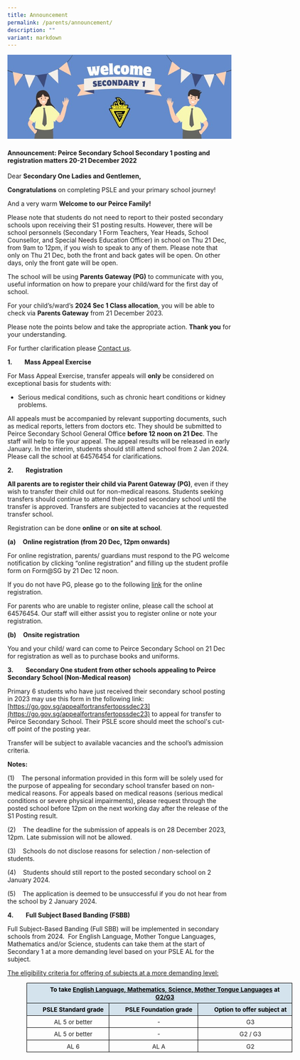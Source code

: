 ```yaml
---
title: Announcement
permalink: /parents/announcement/
description: ""
variant: markdown
---
```

![](/images/Header.jpg)
#### Announcement: Peirce Secondary School Secondary 1 posting and registration matters 20-21 December 2022

      
Dear **Secondary One Ladies and Gentlemen,**

**Congratulations** on completing PSLE and your primary school journey!

And a very warm **Welcome to our Peirce Family!**

Please note that students do not need to report to their posted secondary schools upon receiving their S1 posting results. However, there will be school personnels (Secondary 1 Form Teachers, Year Heads, School Counsellor, and Special Needs Education Officer) in school on Thu 21 Dec, from 9am to 12pm, if you wish to speak to any of them. Please note that only on Thu 21 Dec, both the front and back gates will be open. On other days, only the front gate will be open.

The school will be using&nbsp;**Parents Gateway (PG)**&nbsp;to communicate with you, useful information on how to prepare your child/ward for the first day of school.

For your child’s/ward’s&nbsp;**2024 Sec 1 Class allocation**, you will be able to check via&nbsp;**Parents Gateway**&nbsp;from 21 December 2023.

Please note the points below and take the appropriate action. **Thank you** for your understanding.

For further clarification please [Contact us](https://www.peircesec.moe.edu.sg/contact-us/).

**1.**&nbsp;&nbsp;&nbsp;&nbsp;&nbsp;&nbsp; **Mass Appeal Exercise**

For Mass Appeal Exercise, transfer appeals will&nbsp;**only**&nbsp;be considered on exceptional basis for students with:

* Serious medical conditions, such as chronic heart conditions or kidney problems.

All appeals must be accompanied by relevant supporting documents, such as medical reports, letters from doctors etc. They should be submitted to Peirce Secondary School General Office **before 12 noon on 21 Dec**. The staff will help to file your appeal. The appeal results will be released in early January. In the interim, students should still attend school from 2 Jan 2024. Please call the school at 64576454 for clarifications.

**2.**&nbsp;&nbsp;&nbsp;&nbsp;&nbsp;&nbsp; **Registration**

**All parents are to register their child via Parent Gateway (PG)**, even if they wish to transfer their child out for non-medical reasons. Students seeking transfers should continue to attend their posted secondary school until the transfer is approved. Transfers are subjected to vacancies at the requested transfer school.

Registration can be done **online** or **on site at school**.

**(a)**&nbsp;&nbsp;&nbsp; **Online registration (from 20 Dec, 12pm onwards)**

For online registration, parents/ guardians must respond to the PG welcome notification by clicking “online registration” and filling up the student profile form on Form@SG by 21 Dec 12 noon.

If you do not have PG, please go to the following [link](https://go.gov.sg/pss-s1registrationlink23) for the online registration. 

For parents who are unable to register online, please call the school at 64576454. Our staff will either assist you to register online or note your registration.

**(b)**&nbsp;&nbsp;&nbsp; **Onsite registration**

You and your child/ ward can come to Peirce Secondary School on 21 Dec for registration as well as to purchase books and uniforms.

**3.**&nbsp;&nbsp;&nbsp;&nbsp;&nbsp;&nbsp; **Secondary One student from other schools appealing to Peirce Secondary School (Non-Medical reason)**

Primary 6 students who have just received their secondary school posting in 2023 may use this form in the following link: [https://go.gov.sg/appealfortransfertopssdec23](https://go.gov.sg/appealfortransfertopssdec23) to appeal for transfer to Peirce Secondary School. Their PSLE score should meet the school's cut-off point of the posting year.

Transfer will be subject to available vacancies and the school’s admission criteria.

**Notes:**

(1)&nbsp;&nbsp;&nbsp; The personal information provided in this form will be solely used for the purpose of appealing for secondary school transfer based on non-medical reasons. For appeals based on medical reasons (serious medical conditions or severe physical impairments), please request through the posted school before 12pm on the next working day after the release of the S1 Posting result.

(2)&nbsp;&nbsp;&nbsp; The deadline for the submission of appeals is on 28 December 2023, 12pm. Late submission will not be allowed.

(3)&nbsp;&nbsp;&nbsp; Schools do not disclose reasons for selection / non-selection of students.

(4)&nbsp;&nbsp;&nbsp; Students should still report to the posted secondary school on 2 January 2024.

(5)&nbsp;&nbsp;&nbsp; The application is deemed to be unsuccessful if you do not hear from the school by 2 January 2024.

**4.**&nbsp;&nbsp;&nbsp;&nbsp;&nbsp;&nbsp; **Full Subject Based Banding (FSBB)**&nbsp;

Full Subject-Based Banding (Full SBB) will be implemented in secondary schools from 2024. &nbsp;For English Language, Mother Tongue Languages, Mathematics and/or Science, students can take them&nbsp;at the start of Secondary 1 at a more demanding level&nbsp;based on your PSLE AL for the subject.

<u>The eligibility criteria for offering of subjects at a more demanding level:</u>

  <table style="width:448.7pt;margin-left:32.3pt;border-collapse:collapse;mso-yfti-tbllook:
 1056;mso-padding-alt:0in 0in 0in 0in" width="598" cellpadding="0" cellspacing="0" border="0" class="MsoNormalTable"><tbody><tr style="mso-yfti-irow:0;mso-yfti-firstrow:yes;height:3.95pt"><td style="width:448.7pt;border:solid black 1.0pt;
  background:#D4E3ED;padding:.05in .1in .05in .1in;height:3.95pt" colspan="3" width="598"><p style="margin-top:0in;margin-right:0in;
  margin-bottom:0in;margin-left:.25in;text-align:center;line-height:normal" align="center" class="MsoNormal"><b><span style="font-size:10.0pt;mso-bidi-font-size:9.0pt;color:black;
  mso-color-alt:windowtext;mso-ansi-language:EN-SG" lang="EN-SG">To take </span></b><b><u><span style="font-size:10.0pt;mso-bidi-font-size:9.0pt;color:black;mso-color-alt:
  windowtext">English Language, Mathematics, Science, Mother Tongue Languages</span></u></b><b><span style="font-size:10.0pt;mso-bidi-font-size:9.0pt;color:black;mso-color-alt:
  windowtext"> at <u>G2/G3</u></span></b><span style="font-size:10.0pt;
  mso-bidi-font-size:9.0pt"></span></p></td></tr><tr style="mso-yfti-irow:1;height:12.95pt"><td style="width:136.6pt;border:solid black 1.0pt;border-top:none;
  mso-border-top-alt:solid black 1.0pt;background:#D4E3ED;padding:.05in .1in .05in .1in;
  height:12.95pt" width="182"><p style="margin-top:0in;margin-right:0in;
  margin-bottom:0in;margin-left:.25in;text-align:center;line-height:normal" align="center" class="MsoNormal"><b><span style="font-size:10.0pt;mso-bidi-font-size:9.0pt;color:black;mso-color-alt:
  windowtext">PSLE Standard grade</span></b><span style="font-size:10.0pt;
  mso-bidi-font-size:9.0pt"></span></p></td><td style="width:148.8pt;border-top:none;border-left:none;
  border-bottom:solid black 1.0pt;border-right:solid black 1.0pt;mso-border-top-alt:
  solid black 1.0pt;mso-border-left-alt:solid black 1.0pt;background:#D4E3ED;
  padding:.05in .1in .05in .1in;height:12.95pt" width="198"><p style="margin-top:0in;margin-right:0in;
  margin-bottom:0in;margin-left:.25in;text-align:center;line-height:normal" align="center" class="MsoNormal"><b><span style="font-size:10.0pt;mso-bidi-font-size:9.0pt;color:black;mso-color-alt:
  windowtext">PSLE Foundation grade</span></b><span style="font-size:10.0pt;
  mso-bidi-font-size:9.0pt"></span></p></td><td style="width:163.3pt;border-top:none;border-left:none;
  border-bottom:solid black 1.0pt;border-right:solid black 1.0pt;mso-border-top-alt:
  solid black 1.0pt;mso-border-left-alt:solid black 1.0pt;background:#D4E3ED;
  padding:.05in .1in .05in .1in;height:12.95pt" width="218"><p style="margin-top:0in;margin-right:0in;
  margin-bottom:0in;margin-left:.25in;text-align:center;line-height:normal" align="center" class="MsoNormal"><b><span style="font-size:10.0pt;mso-bidi-font-size:9.0pt;color:black;mso-color-alt:
  windowtext">Option to offer subject at</span></b><span style="font-size:10.0pt;
  mso-bidi-font-size:9.0pt"></span></p></td></tr><tr style="mso-yfti-irow:2;height:4.85pt"><td style="width:136.6pt;border:solid black 1.0pt;border-top:none;
  mso-border-top-alt:solid black 1.0pt;padding:.05in .1in .05in .1in;
  height:4.85pt" width="182"><p style="margin-top:0in;margin-right:0in;
  margin-bottom:0in;margin-left:.25in;text-align:center;line-height:normal" align="center" class="MsoNormal"><span style="font-size:10.0pt;mso-bidi-font-size:9.0pt;mso-ansi-language:
  EN-SG" lang="EN-SG">AL 5 or better</span><span style="font-size:10.0pt;mso-bidi-font-size:
  9.0pt"></span></p></td><td style="width:148.8pt;border-top:none;border-left:none;
  border-bottom:solid black 1.0pt;border-right:solid black 1.0pt;mso-border-top-alt:
  solid black 1.0pt;mso-border-left-alt:solid black 1.0pt;padding:.05in .1in .05in .1in;
  height:4.85pt" width="198"><p style="margin-top:0in;margin-right:0in;
  margin-bottom:0in;margin-left:.25in;text-align:center;line-height:normal" align="center" class="MsoNormal"><span style="font-size:10.0pt;mso-bidi-font-size:9.0pt">-</span></p></td><td style="width:163.3pt;border-top:none;border-left:none;
  border-bottom:solid black 1.0pt;border-right:solid black 1.0pt;mso-border-top-alt:
  solid black 1.0pt;mso-border-left-alt:solid black 1.0pt;padding:.05in .1in .05in .1in;
  height:4.85pt" width="218"><p style="margin-top:0in;margin-right:0in;
  margin-bottom:0in;margin-left:.25in;text-align:center;line-height:normal" align="center" class="MsoNormal"><span style="font-size:10.0pt;mso-bidi-font-size:9.0pt">G3</span></p></td></tr><tr style="mso-yfti-irow:3;height:.9pt"><td style="width:136.6pt;border:solid black 1.0pt;border-top:none;
  mso-border-top-alt:solid black 1.0pt;padding:.05in .1in .05in .1in;
  height:.9pt" width="182"><p style="margin-top:0in;margin-right:0in;
  margin-bottom:0in;margin-left:.25in;text-align:center;line-height:normal" align="center" class="MsoNormal"><span style="font-size:10.0pt;mso-bidi-font-size:9.0pt;mso-ansi-language:
  EN-SG" lang="EN-SG">AL 5 or better</span><span style="font-size:10.0pt;mso-bidi-font-size:
  9.0pt"></span></p></td><td style="width:148.8pt;border-top:none;border-left:none;
  border-bottom:solid black 1.0pt;border-right:solid black 1.0pt;mso-border-top-alt:
  solid black 1.0pt;mso-border-left-alt:solid black 1.0pt;padding:.05in .1in .05in .1in;
  height:.9pt" width="198"><p style="margin-top:0in;margin-right:0in;
  margin-bottom:0in;margin-left:.25in;text-align:center;line-height:normal" align="center" class="MsoNormal"><span style="font-size:10.0pt;mso-bidi-font-size:9.0pt">-</span></p></td><td style="width:163.3pt;border-top:none;border-left:none;
  border-bottom:solid black 1.0pt;border-right:solid black 1.0pt;mso-border-top-alt:
  solid black 1.0pt;mso-border-left-alt:solid black 1.0pt;padding:.05in .1in .05in .1in;
  height:.9pt" width="218"><p style="margin-top:0in;margin-right:0in;
  margin-bottom:0in;margin-left:.25in;text-align:center;line-height:normal" align="center" class="MsoNormal"><span style="font-size:10.0pt;mso-bidi-font-size:9.0pt">G2 / G3</span></p></td></tr><tr style="mso-yfti-irow:4;mso-yfti-lastrow:yes;height:.9pt"><td style="width:136.6pt;border:solid black 1.0pt;border-top:none;
  mso-border-top-alt:solid black 1.0pt;padding:.05in .1in .05in .1in;
  height:.9pt" width="182"><p style="margin-top:0in;margin-right:0in;
  margin-bottom:0in;margin-left:.25in;text-align:center;line-height:normal" align="center" class="MsoNormal"><span style="font-size:10.0pt;mso-bidi-font-size:9.0pt;mso-ansi-language:
  EN-SG" lang="EN-SG">AL 6</span><span style="font-size:10.0pt;mso-bidi-font-size:9.0pt"></span></p></td><td style="width:148.8pt;border-top:none;border-left:none;
  border-bottom:solid black 1.0pt;border-right:solid black 1.0pt;mso-border-top-alt:
  solid black 1.0pt;mso-border-left-alt:solid black 1.0pt;padding:.05in .1in .05in .1in;
  height:.9pt" width="198"><p style="margin-top:0in;margin-right:0in;
  margin-bottom:0in;margin-left:.25in;text-align:center;line-height:normal" align="center" class="MsoNormal"><span style="font-size:10.0pt;mso-bidi-font-size:9.0pt">AL A</span></p></td><td style="width:163.3pt;border-top:none;border-left:none;
  border-bottom:solid black 1.0pt;border-right:solid black 1.0pt;mso-border-top-alt:
  solid black 1.0pt;mso-border-left-alt:solid black 1.0pt;padding:.05in .1in .05in .1in;
  height:.9pt" width="218"><p style="margin-top:0in;margin-right:0in;
  margin-bottom:0in;margin-left:.25in;text-align:center;line-height:normal" align="center" class="MsoNormal"><span style="font-size:10.0pt;mso-bidi-font-size:9.0pt">G2</span></p></td></tr></tbody></table>
	
	